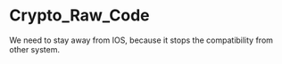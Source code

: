 # Crypto_Raw_Code
We need to stay away from IOS, because it stops the compatibility from other system.
